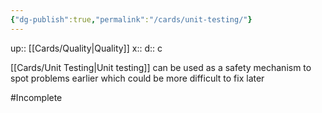 ```yaml
---
{"dg-publish":true,"permalink":"/cards/unit-testing/"}
---
```


up:: [[Cards/Quality\|Quality]]
x:: 
d:: c

[[Cards/Unit Testing\|Unit testing]] can be used as a safety mechanism to spot problems earlier which could be more difficult to fix later

#Incomplete 
